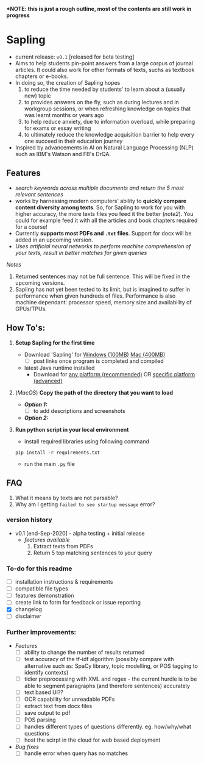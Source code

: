 **\*NOTE: this is just a rough outline, most of the contents are still work in progress**

# Sapling 
- current release: `v0.1` [released for beta testing]
- Aims to help students pin-point answers from a large corpus of journal articles. It could also work for other formats of texts, suchs as textbook chapters or e-books.
- In doing so, the creation of Sapling hopes 
	1. to reduce the time needed by students' to learn about a (usually new) topic 
	2. to provides answers on the fly, such as during lectures and in workgroup sessions, or when refreshing knowledge on topics that was learnt months or years ago
	3. to help reduce anxiety, due to information overload, while preparing for exams or essay writing
	4. to ultimately reduce the knowledge acquisition barrier to help every one succeed in their education journey
- Inspired by advancements in AI on Natural Language Processing (NLP) such as IBM's Watson and FB's DrQA.


## Features
- *search keywords across multiple documents and return the 5 most relevant sentences*
- works by harnessing modern computers' ability to **quickly compare content diversity among texts**. So, for Sapling to work for you with higher accuracy, the more texts files you feed it the better (*note2*). You could for example feed it with all the articles and book chapters required for a course!
- Currently **supports most PDFs and `.txt` files**. Support for docx will be added in an upcoming version.
- *Uses artificial neural networks to perform machine comprehension of your texts, result in better matches for given queries*

*Notes*
1. Returned sentences may not be full sentence. This will be fixed in the upcoming versions.
2. Sapling has not yet been tested to its limit, but is imagined to suffer in performance when given hundreds of files. Performance is also machine dependant: processor speed, memory size and availability of GPUs/TPUs.


## How To's:
1. **Setup Sapling for the first time**	
	- Download 'Sapling' for [Windows (100MB)]() [Mac (400MB)]()
		- [ ] post links once program is completed and compiled

	- latest Java runtime installed 
		- Download for [any platform (recommended)](https://java.com/en/download/) OR [specific platform (advanced)](https://java.com/en/download/manual.jsp)

2. (*MacOS*) **Copy the path of the directory that you want to load**
	- ***Option 1:***
		- [ ] to add descriptions and screenshots

	- ***Option 2:***

3. **Run python script in your local environment**
	- install required libraries using following command
	```
	pip install -r requirements.txt
	```
	- run the main `.py` file

## FAQ
1. What it means by texts are not parsable?
2. Why am I getting `failed to see startup message` error?

### version history
- v0.1 [end-Sep-2020] - alpha testing + initial release
	- *features available*
		1. Extract texts from PDFs
		2. Return 5 top matching sentences to your query


### To-do for this readme
- [ ] installation instructions & requirements
- [ ] compatible file types
- [ ] features demonstration
- [ ] create link to form for feedback or issue reporting 
- [x] changelog
- [ ] disclaimer

### Further improvements:
- *Features*
	- [ ] ability to change the number of results returned
	- [ ] test accuracy of the tf-idf algorithm (possibly compare with alternative such as: SpaCy library, topic modelling, or POS tagging to identify contexts)
	- [ ] tidier preprocessing with XML and regex - the current hurdle is to be able to segment paragraphs (and therefore sentences) accurately
	- [ ] text based UI??
	- [ ] OCR capability for unreadable PDFs
	- [ ] extract text from docx files
	- [ ] save output to pdf
	- [ ] POS parsing
	- [ ] handles different types of questions differently. eg. how/why/what questions
	- [ ] host the scirpt in the cloud for web based deployment

- *Bug fixes*
	- [ ] handle error when query has no matches